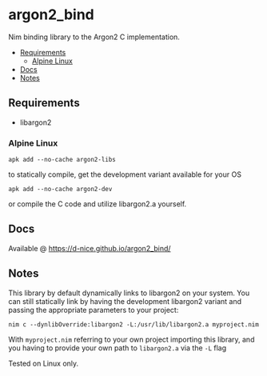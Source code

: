 # argon2_bind

Nim binding library to the Argon2 C implementation.

<!-- vim-markdown-toc GFM -->

* [Requirements](#requirements)
  * [Alpine Linux](#alpine-linux)
* [Docs](#docs)
* [Notes](#notes)

<!-- vim-markdown-toc -->

## Requirements

* libargon2

### Alpine Linux

`apk add --no-cache argon2-libs`

to statically compile, get the development variant available for your OS

`apk add --no-cache argon2-dev`

or compile the C code and utilize libargon2.a yourself.

## Docs

Available @ <https://d-nice.github.io/argon2_bind/>

## Notes

This library by default dynamically links to libargon2 on your system.
You can still statically link by having the development libargon2 variant
and passing the appropriate parameters to your project:

`nim c --dynlibOverride:libargon2 -L:/usr/lib/libargon2.a myproject.nim`

With `myproject.nim` referring to your own project importing this library,
and you having to provide your own path to `libargon2.a` via the `-L` flag

Tested on Linux only.
